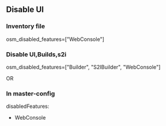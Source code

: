## Disable UI
### Inventory file
osm_disabled_features=["WebConsole"]
### Disable UI,Builds,s2i
osm_disabled_features=["Builder", "S2IBuilder", "WebConsole"]

OR 

### In master-config
disabledFeatures:
 - WebConsole
